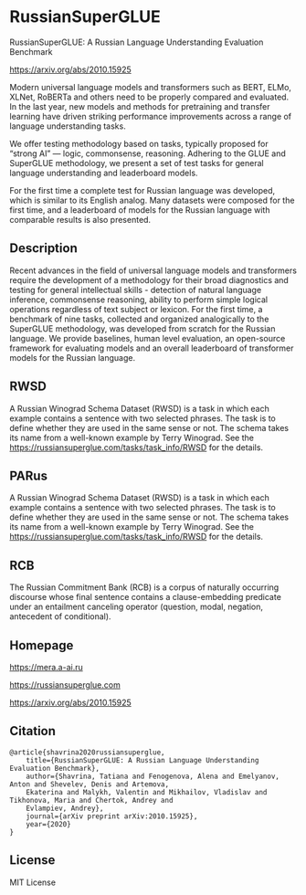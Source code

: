 # RussianSuperGLUE

RussianSuperGLUE: A Russian Language Understanding Evaluation Benchmark

https://arxiv.org/abs/2010.15925

Modern universal language models and transformers such as BERT, ELMo, XLNet, RoBERTa
and others need to be properly compared and evaluated.
In the last year, new models and methods for pretraining and transfer learning have
driven striking performance improvements across a range of language understanding tasks.

We offer testing methodology based on tasks, typically proposed for “strong AI” — logic,
commonsense, reasoning. Adhering to the GLUE and SuperGLUE methodology,
we present a set of test tasks for general language understanding and leaderboard models.

For the first time a complete test for Russian language was developed,
which is similar to its English analog. Many datasets were composed for the first time,
and a leaderboard of models for the Russian language with comparable results is also presented.

## Description

Recent advances in the field of universal language models and transformers require the development of a methodology for
their broad diagnostics and testing for general intellectual skills - detection of natural language inference,
commonsense reasoning, ability to perform simple logical operations regardless of text subject or lexicon. For the first
time, a benchmark of nine tasks, collected and organized analogically to the SuperGLUE methodology, was developed from
scratch for the Russian language. We provide baselines, human level evaluation, an open-source framework for evaluating
models and an overall leaderboard of transformer models for the Russian language.

## RWSD

A Russian Winograd Schema Dataset (RWSD) is a task in which each example contains
a sentence with two selected phrases. The task is to define whether they are used
in the same sense or not. The schema takes its name from a well-known example by
Terry Winograd. See the https://russiansuperglue.com/tasks/task_info/RWSD
for the details.

## PARus

A Russian Winograd Schema Dataset (RWSD) is a task in which each example contains
a sentence with two selected phrases. The task is to define whether they are used
in the same sense or not. The schema takes its name from a well-known example by
Terry Winograd. See the https://russiansuperglue.com/tasks/task_info/RWSD
for the details.

## RCB

The Russian Commitment Bank (RCB) is a corpus of naturally occurring discourse whose final
sentence contains a clause-embedding predicate under an entailment canceling operator
(question, modal, negation, antecedent of conditional).

## Homepage

https://mera.a-ai.ru

https://russiansuperglue.com

https://arxiv.org/abs/2010.15925

## Citation

```
@article{shavrina2020russiansuperglue,
    title={RussianSuperGLUE: A Russian Language Understanding Evaluation Benchmark},
    author={Shavrina, Tatiana and Fenogenova, Alena and Emelyanov, Anton and Shevelev, Denis and Artemova,
    Ekaterina and Malykh, Valentin and Mikhailov, Vladislav and Tikhonova, Maria and Chertok, Andrey and
    Evlampiev, Andrey},
    journal={arXiv preprint arXiv:2010.15925},
    year={2020}
}
```

## License

MIT License
